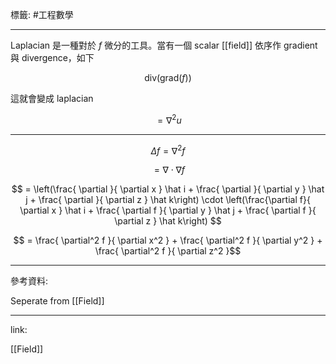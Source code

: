 標籤: #工程數學 

---

Laplacian 是一種對於 $f$ 微分的工具。當有一個 scalar [[field]] 依序作 gradient 與 divergence，如下

$$\text{div}(\text{grad}(f))$$

這就會變成 laplacian

$$ = \nabla^2 u$$

---

$$\Delta f = \nabla^2f$$

$$ = \nabla \cdot \nabla f$$

$$ = \left(\frac{ \partial }{ \partial x } \hat i + 
\frac{ \partial }{ \partial y } \hat j + 
\frac{ \partial }{ \partial z } \hat k\right)
\cdot 
\left(\frac{\partial f}{ \partial x } \hat i + \frac{ \partial f }{ \partial y } \hat j + 
\frac{ \partial f }{ \partial z } \hat k\right)
$$

$$ = \frac{ \partial^2 f }{ \partial x^2 } + 
\frac{ \partial^2 f }{ \partial y^2 } + 
\frac{ \partial^2 f }{ \partial z^2 }$$

---

參考資料:

Seperate from [[Field]]

---

link:

[[Field]]